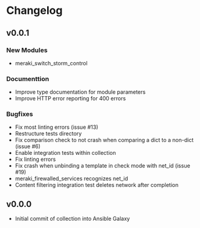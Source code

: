 # Changelog

## v0.0.1

### New Modules
* meraki_switch_storm_control

### Documenttion
* Improve type documentation for module parameters
* Improve HTTP error reporting for 400 errors

### Bugfixes
* Fix most linting errors (issue #13)
* Restructure tests directory
* Fix comparison check to not crash when comparing a dict to a non-dict (issue #6)
* Enable integration tests within collection
* Fix linting errors
* Fix crash when unbinding a template in check mode with net_id (issue #19)
* meraki_firewalled_services recognizes net_id
* Content filtering integration test deletes network after completion

## v0.0.0
* Initial commit of collection into Ansible Galaxy
